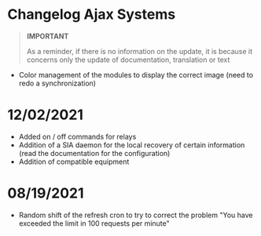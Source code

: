 # Changelog Ajax Systems

>**IMPORTANT**
>
>As a reminder, if there is no information on the update, it is because it concerns only the update of documentation, translation or text

- Color management of the modules to display the correct image (need to redo a synchronization)

# 12/02/2021

- Added on / off commands for relays
- Addition of a SIA daemon for the local recovery of certain information (read the documentation for the configuration)
- Addition of compatible equipment

# 08/19/2021

- Random shift of the refresh cron to try to correct the problem "You have exceeded the limit in 100 requests per minute"
